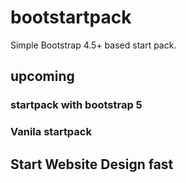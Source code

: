 # bootstartpack
 Simple Bootstrap 4.5+ based start pack.

## upcoming
### startpack with bootstrap 5
### Vanila startpack

## Start Website Design fast
